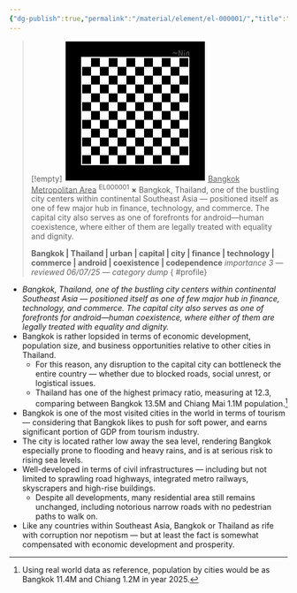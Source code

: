 ```yaml
---
{"dg-publish":true,"permalink":"/material/element/el-000001/","title":"Bangkok Metropolitan Area","tags":["-element"]}
---
```


>[!empty]
> ![RESOURCE/ASSET/OTHER/PlaceholderIcon.png|icon](/img/user/RESOURCE/ASSET/OTHER/PlaceholderIcon.png) <u class="title">Bangkok Metropolitan Area</u> <sup class="title">EL000001</sup> <b class="title">×</b>
> Bangkok, Thailand, one of the bustling city centers within continental Southeast Asia — positioned itself as one of few major hub in finance, technology, and commerce. The capital city also serves as one of forefronts for android—human coexistence, where either of them are legally treated with equality and dignity.
> 
> <b>Bangkok | Thailand | urban | capital | city | finance | technology | commerce | android | coexistence | codependence</b>
> <i class="small">importance 3 — reviewed 06/07/25 — category dump</i>
{ #profile}


- *Bangkok, Thailand, one of the bustling city centers within continental Southeast Asia — positioned itself as one of few major hub in finance, technology, and commerce. The capital city also serves as one of forefronts for android—human coexistence, where either of them are legally treated with equality and dignity.*
- Bangkok is rather lopsided in terms of economic development, population size, and business opportunities relative to other cities in Thailand.
	- For this reason, any disruption to the capital city can bottleneck the entire country — whether due to blocked roads, social unrest, or logistical issues.
	- Thailand has one of the highest primacy ratio, measuring at 12.3, comparing between Bangkok 13.5M and Chiang Mai 1.1M population.[^1]
- Bangkok is one of the most visited cities in the world in terms of tourism — considering that Bangkok likes to push for soft power, and earns significant portion of GDP from tourism industry.
- The city is located rather low away the sea level, rendering Bangkok especially prone to flooding and heavy rains, and is at serious risk to rising sea levels.
- Well-developed in terms of civil infrastructures — including but not limited to sprawling road highways, integrated metro railways, skyscrapers and high-rise buildings.
	- Despite all developments, many residential area still remains unchanged, including notorious narrow roads with no pedestrian paths to walk on.
- Like any countries within Southeast Asia, Bangkok or Thailand as rife with corruption nor nepotism — but at least the fact is somewhat compensated with economic development and prosperity.

[^1]: Using real world data as reference, population by cities would be as Bangkok 11.4M and Chiang 1.2M in year 2025.
